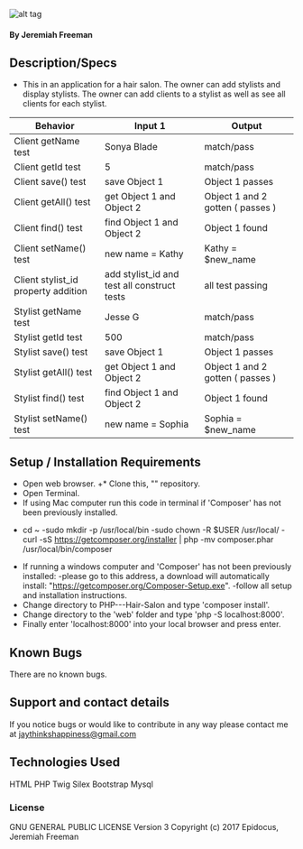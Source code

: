 ![alt tag](sadadaadadasdasd)

#### By Jeremiah Freeman

  ## Description/Specs
   * This in an application for a hair salon. The owner can add stylists and display stylists.  The owner can add clients to a stylist as well as see all clients for each stylist.


| Behavior | Input 1 | Output |
|----------|---------|--------|
| Client getName test | Sonya Blade | match/pass |
| Client getId test | 5 | match/pass |
| Client save() test | save Object 1 | Object 1 passes |
| Client getAll() test | get Object 1 and Object 2 | Object 1 and 2 gotten ( passes )|
| Client find() test | find Object 1 and Object 2 | Object 1 found |
| Client setName() test | new name = Kathy | Kathy = $new_name |
| Client stylist_id property addition | add stylist_id and test all construct tests | all test passing |
| Stylist getName test | Jesse G | match/pass |
| Stylist getId test | 500 | match/pass |
| Stylist save() test | save Object 1 | Object 1 passes |
| Stylist getAll() test | get Object 1 and Object 2 | Object 1 and 2 gotten ( passes )|
| Stylist find() test | find Object 1 and Object 2 | Object 1 found |
| Stylist setName() test | new name = Sophia | Sophia = $new_name |



  ## Setup / Installation Requirements

  * Open web browser.
 +* Clone this, "" repository.
  * Open Terminal.
  * If using Mac computer run this code in terminal if 'Composer' has not been previously installed.
 - cd ~
 -sudo mkdir -p /usr/local/bin
 -sudo chown -R $USER /usr/local/
 -curl -sS https://getcomposer.org/installer | php
 -mv composer.phar /usr/local/bin/composer
 * If running a windows computer and 'Composer' has not been previously installed:
     -please go to this address, a download will automatically install: "https://getcomposer.org/Composer-Setup.exe".
     -follow all setup and installation instructions.
 * Change directory to PHP---Hair-Salon and type 'composer install'.
 * Change directory to the 'web' folder and type 'php -S localhost:8000'.
 * Finally enter 'localhost:8000' into your local browser and press enter.


 ## Known Bugs

 There are no known bugs.

 ## Support and contact details

 If you notice bugs or would like to contribute in any way please contact me at jaythinkshappiness@gmail.com

 ## Technologies Used

 HTML
 PHP
 Twig
 Silex
 Bootstrap
 Mysql


 ### License
 GNU GENERAL PUBLIC LICENSE Version 3
 Copyright (c) 2017 Epidocus, Jeremiah Freeman
